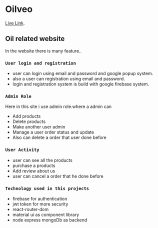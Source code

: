 # Oilveo

[Live Link](https://oliveo-fc01c.web.app/).

## Oil related website

In the website there is many feature..

### `User login and registration`

- user can login using email and password and google popup system.
- also a user can registration using email and password.
- login and registration system is build with google firebase system.

### `Admin Role`

Here in this site i use admin role.where a admin can

- Add products
- Delete products
- Make another user admin
- Manage a user order status and update
- Also can delete a order that user done before

### `User Activity`

- user can see all the products
- purchase a products
- Add review about us
- user can cancel a order that he done before

### `Technology used in this projects`

- firebase for authentication
- jwt token for more security
- react-router-dom
- material ui as component library
- node express mongoDb as backend
